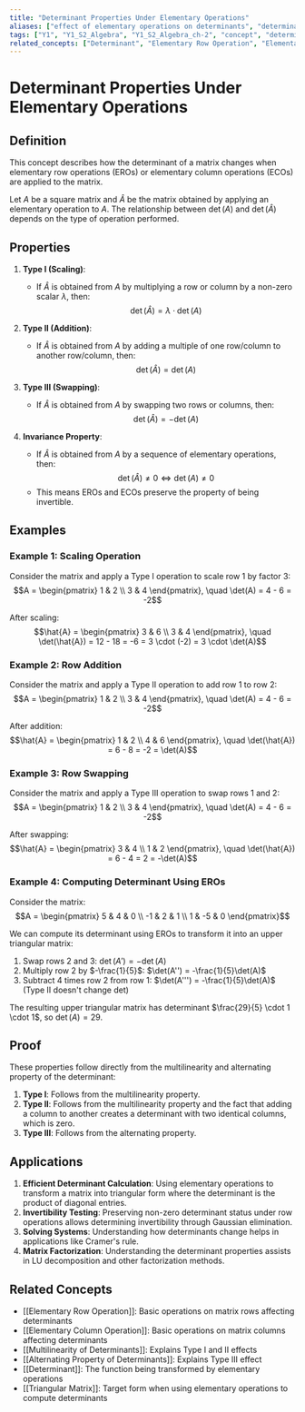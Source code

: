 ```yaml
---
title: "Determinant Properties Under Elementary Operations"
aliases: ["effect of elementary operations on determinants", "determinant transformation rules"]
tags: ["Y1", "Y1_S2_Algebra", "Y1_S2_Algebra_ch-2", "concept", "determinant", "property", "elementary-row-operation", "elementary-column-operation", "multilinearity", "alternating-property", "linear-algebra", "matrix-theory"]
related_concepts: ["Determinant", "Elementary Row Operation", "Elementary Column Operation", "Multilinearity of Determinants", "Alternating Property of Determinants", "Field"]
---
```


# Determinant Properties Under Elementary Operations

## Definition
This concept describes how the determinant of a matrix changes when elementary row operations (EROs) or elementary column operations (ECOs) are applied to the matrix.

Let $A$ be a square matrix and $\hat{A}$ be the matrix obtained by applying an elementary operation to $A$. The relationship between $\det(A)$ and $\det(\hat{A})$ depends on the type of operation performed.

## Properties
1. **Type I (Scaling)**:
   - If $\hat{A}$ is obtained from $A$ by multiplying a row or column by a non-zero scalar $\lambda$, then:
     $$\det(\hat{A}) = \lambda \cdot \det(A)$$

2. **Type II (Addition)**:
   - If $\hat{A}$ is obtained from $A$ by adding a multiple of one row/column to another row/column, then:
     $$\det(\hat{A}) = \det(A)$$

3. **Type III (Swapping)**:
   - If $\hat{A}$ is obtained from $A$ by swapping two rows or columns, then:
     $$\det(\hat{A}) = -\det(A)$$

4. **Invariance Property**:
   - If $\hat{A}$ is obtained from $A$ by a sequence of elementary operations, then:
     $$\det(\hat{A}) \neq 0 \Leftrightarrow \det(A) \neq 0$$
   - This means EROs and ECOs preserve the property of being invertible.

## Examples
### Example 1: Scaling Operation
Consider the matrix and apply a Type I operation to scale row 1 by factor 3:
$$A = \begin{pmatrix} 1 & 2 \\ 3 & 4 \end{pmatrix}, \quad \det(A) = 4 - 6 = -2$$

After scaling:
$$\hat{A} = \begin{pmatrix} 3 & 6 \\ 3 & 4 \end{pmatrix}, \quad \det(\hat{A}) = 12 - 18 = -6 = 3 \cdot (-2) = 3 \cdot \det(A)$$

### Example 2: Row Addition
Consider the matrix and apply a Type II operation to add row 1 to row 2:
$$A = \begin{pmatrix} 1 & 2 \\ 3 & 4 \end{pmatrix}, \quad \det(A) = 4 - 6 = -2$$

After addition:
$$\hat{A} = \begin{pmatrix} 1 & 2 \\ 4 & 6 \end{pmatrix}, \quad \det(\hat{A}) = 6 - 8 = -2 = \det(A)$$

### Example 3: Row Swapping
Consider the matrix and apply a Type III operation to swap rows 1 and 2:
$$A = \begin{pmatrix} 1 & 2 \\ 3 & 4 \end{pmatrix}, \quad \det(A) = 4 - 6 = -2$$

After swapping:
$$\hat{A} = \begin{pmatrix} 3 & 4 \\ 1 & 2 \end{pmatrix}, \quad \det(\hat{A}) = 6 - 4 = 2 = -\det(A)$$

### Example 4: Computing Determinant Using EROs
Consider the matrix:
$$A = \begin{pmatrix} 5 & 4 & 0 \\ -1 & 2 & 1 \\ 1 & -5 & 0 \end{pmatrix}$$

We can compute its determinant using EROs to transform it into an upper triangular matrix:
1. Swap rows 2 and 3: $\det(A') = -\det(A)$
2. Multiply row 2 by $-\frac{1}{5}$: $\det(A'') = -\frac{1}{5}\det(A)$
3. Subtract 4 times row 2 from row 1: $\det(A''') = -\frac{1}{5}\det(A)$ (Type II doesn't change det)

The resulting upper triangular matrix has determinant $\frac{29}{5} \cdot 1 \cdot 1$, so $\det(A) = 29$.

## Proof
These properties follow directly from the multilinearity and alternating property of the determinant:

1. **Type I**: Follows from the multilinearity property.
2. **Type II**: Follows from the multilinearity property and the fact that adding a column to another creates a determinant with two identical columns, which is zero.
3. **Type III**: Follows from the alternating property.

## Applications
1. **Efficient Determinant Calculation**: Using elementary operations to transform a matrix into triangular form where the determinant is the product of diagonal entries.
2. **Invertibility Testing**: Preserving non-zero determinant status under row operations allows determining invertibility through Gaussian elimination.
3. **Solving Systems**: Understanding how determinants change helps in applications like Cramer's rule.
4. **Matrix Factorization**: Understanding the determinant properties assists in LU decomposition and other factorization methods.

## Related Concepts
- [[Elementary Row Operation]]: Basic operations on matrix rows affecting determinants
- [[Elementary Column Operation]]: Basic operations on matrix columns affecting determinants
- [[Multilinearity of Determinants]]: Explains Type I and II effects
- [[Alternating Property of Determinants]]: Explains Type III effect
- [[Determinant]]: The function being transformed by elementary operations
- [[Triangular Matrix]]: Target form when using elementary operations to compute determinants
